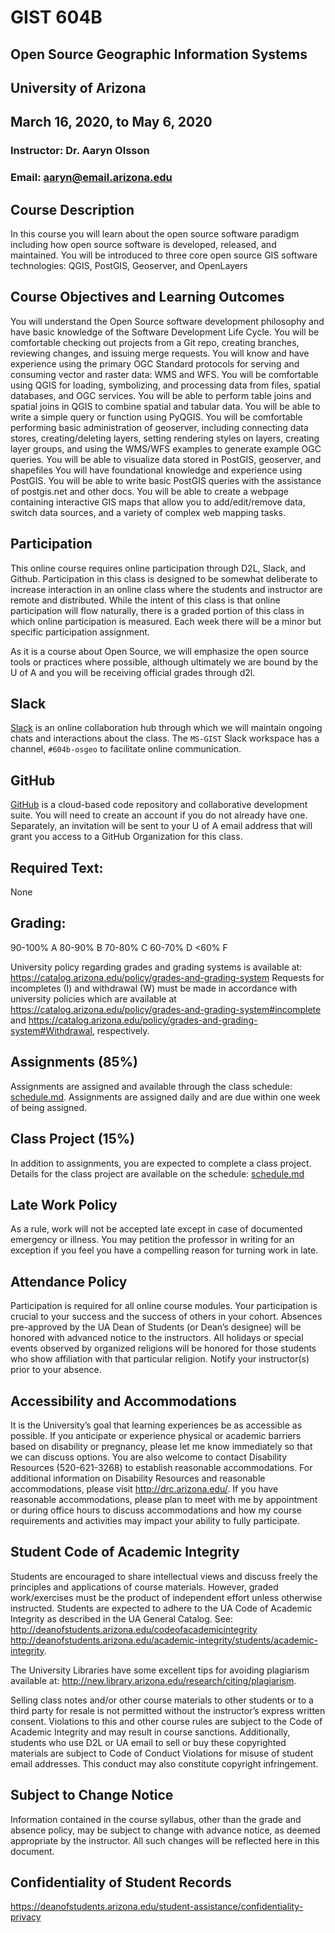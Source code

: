 # GIST 604B 
## Open Source Geographic Information Systems
## University of Arizona
## March 16, 2020, to May 6, 2020

### Instructor: Dr. Aaryn Olsson 
### Email: aaryn@email.arizona.edu

## Course Description
In this course you will learn about the open source software paradigm including how open source software is developed, released, and maintained. You will be introduced to three core open source GIS software technologies: QGIS, PostGIS, Geoserver, and OpenLayers

## Course Objectives and Learning Outcomes
You will understand the Open Source software development philosophy and have basic knowledge of the Software Development Life Cycle. 
You will be comfortable checking out projects from a Git repo, creating branches, reviewing changes, and issuing merge requests.
You will know and have experience using the primary OGC Standard protocols for serving and consuming vector and raster data: WMS and WFS.
You will be comfortable using QGIS for loading, symbolizing, and processing data from files, spatial databases, and OGC services.
You will be able to perform table joins and spatial joins in QGIS to combine spatial and tabular data.
You will be able to write a simple query or function using PyQGIS.
You will be comfortable performing basic administration of geoserver, including connecting data stores, creating/deleting layers, setting rendering styles on layers, creating layer groups, and using the WMS/WFS examples to generate example OGC queries.
You will be able to visualize data stored in PostGIS, geoserver, and shapefiles 
You will have foundational knowledge and experience using PostGIS.
You will be able to write basic PostGIS queries with the assistance of postgis.net and other docs.
You will be able to create a webpage containing interactive GIS maps that allow you to add/edit/remove data, switch data sources, and a variety of complex web mapping tasks.

## Participation
This online course requires online participation through D2L, Slack, and Github. Participation in this class is designed to be somewhat deliberate to increase interaction in an online class where the students and instructor are remote and distributed. While the intent of this class is that online participation will flow naturally, there is a graded portion of this class in which online participation is measured. Each week there will be a minor but specific participation assignment.

As it is a course about Open Source, we will emphasize the open source tools or practices where possible, although ultimately we are bound by the U of A and you will be receiving official grades through d2l. 

## Slack
[Slack](https://slack.com/) is an online collaboration hub through which we will maintain ongoing chats and interactions
about the class. The `MS-GIST` Slack workspace has a channel, `#604b-osgeo` to facilitate online communication.

## GitHub
[GitHub](https://github.com) is a cloud-based code repository and collaborative development suite. You will need to create
an account if you do not already have one. Separately, an invitation will be sent to your U of A email address that will
grant you access to a GitHub Organization for this class.

## Required Text: 
None

## Grading:
90-100% A
80-90% B
70-80% C
60-70% D
<60% F

University policy regarding grades and grading systems is available at:
https://catalog.arizona.edu/policy/grades-and-grading-system 
Requests for incompletes (I) and withdrawal (W) must be made in accordance with university
policies which are available at https://catalog.arizona.edu/policy/grades-and-grading-system#incomplete and
https://catalog.arizona.edu/policy/grades-and-grading-system#Withdrawal, respectively.

## Assignments (85%)
Assignments are assigned and available through the class schedule: [schedule.md](schedule.md). Assignments are assigned daily and are due within one week of being assigned.

## Class Project (15%)
In addition to assignments, you are expected to complete a class project. Details for the class project are available on the schedule: [schedule.md](schedule.md)

## Late Work Policy
As a rule, work will not be accepted late except in case of documented emergency or illness. You may petition the professor in writing for an exception if you feel you have a compelling reason for turning work in late. 

## Attendance Policy
Participation is required for all online course modules. Your participation is crucial to your
success and the success of others in your cohort. Absences pre-approved by the UA Dean of
Students (or Dean’s designee) will be honored with advanced notice to the instructors. All
holidays or special events observed by organized religions will be honored for those students
who show affiliation with that particular religion. Notify your instructor(s) prior to your absence.

## Accessibility and Accommodations
It is the University’s goal that learning experiences be as accessible as possible. If you anticipate or experience physical or academic barriers based on disability or pregnancy, please let me know immediately so that we can discuss options. You are also welcome to contact Disability Resources (520-621-3268) to establish reasonable accommodations. For additional information on Disability Resources and reasonable accommodations, please visit http://drc.arizona.edu/. If you have reasonable accommodations, please plan to meet with me by appointment or during office hours to discuss accommodations and how my course requirements and activities may impact your ability to fully participate.

## Student Code of Academic Integrity
Students are encouraged to share intellectual views and discuss freely the principles and
applications of course materials. However, graded work/exercises must be the product of
independent effort unless otherwise instructed. Students are expected to adhere to the UA Code
of Academic Integrity as described in the UA General Catalog. See:
http://deanofstudents.arizona.edu/codeofacademicintegrity 
http://deanofstudents.arizona.edu/academic-integrity/students/academic-integrity.

The University Libraries have some excellent tips for avoiding plagiarism available at:
http://new.library.arizona.edu/research/citing/plagiarism.

Selling class notes and/or other course materials to other students or to a third party for resale
is not permitted without the instructor’s express written consent. Violations to this and other
course rules are subject to the Code of Academic Integrity and may result in course sanctions. 
Additionally, students who use D2L or UA email to sell or buy these copyrighted materials are subject to Code of Conduct Violations for misuse of student email addresses. This conduct may
also constitute copyright infringement.

## Subject to Change Notice
Information contained in the course syllabus, other than the grade and absence policy,
may be subject to change with advance notice, as deemed appropriate by the instructor. All such changes will be reflected here in this document.

## Confidentiality of Student Records
https://deanofstudents.arizona.edu/student-assistance/confidentiality-privacy

